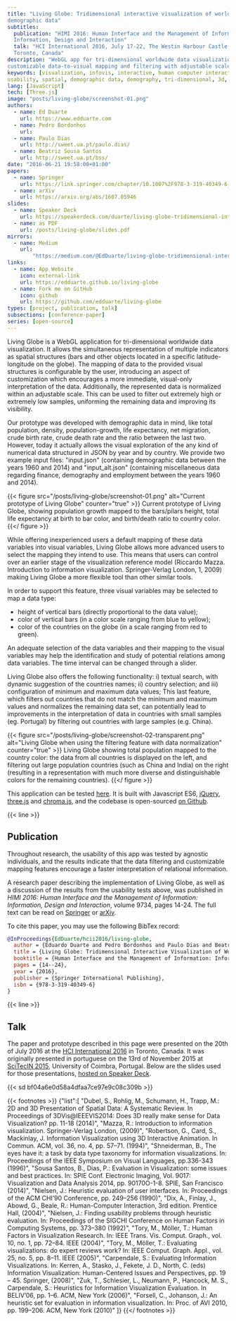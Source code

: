 ```yaml
---
title: "Living Globe: Tridimensional interactive visualization of world
demographic data"
subtitles:
  publication: "HIMI 2016: Human Interface and the Management of Information:
  Information, Design and Interaction"
  talk: "HCI International 2016, July 17-22, The Westin Harbour Castle Hotel,
  Toronto, Canada"
description: "WebGL app for tri-dimensional worldwide data visualization, with
customizable data-to-visual mapping and filtering with adjustable scales."
keywords: [visualization, infovis, interactive, human computer interaction,
usability, spatial, demographic data, demography, tri-dimensional, 3d, WebGL]
lang: [JavaScript]
tech: [Three.js]
image: "posts/living-globe/screenshot-01.png"
authors:
  - name: Ed Duarte
    url: https://www.edduarte.com
  - name: Pedro Bordonhos
    url: 
  - name: Paulo Dias
    url: http://sweet.ua.pt/paulo.dias/
  - name: Beatriz Sousa Santos
    url: http://sweet.ua.pt/bss/
date: "2016-06-21 19:58:00+01:00"
papers:
  - name: Springer
    url: https://link.springer.com/chapter/10.1007%2F978-3-319-40349-6_2
  - name: arXiv
    url: https://arxiv.org/abs/1607.05946
slides:
  - name: Speaker Deck
    url: https://speakerdeck.com/duarte/living-globe-tridimensional-interactive-visualization-of-world-demographic-data
  - name: as PDF
    url: /posts/living-globe/slides.pdf
mirrors:
  - name: Medium
    url:
        "https://medium.com/@EdDuarte/living-globe-tridimensional-interactive-visualization-of-world-demographic-data-c3eeb1845c51"
links:
  - name: App Website
    icon: external-link
    url: https://edduarte.github.io/living-globe
  - name: Fork me on GitHub
    icon: github
    url: https://github.com/edduarte/living-globe
types: [project, publication, talk]
subsections: [conference-paper]
series: [open-source]
---
```


Living Globe is a WebGL application for tri-dimensional worldwide data
visualization. It allows the simultaneous representation of multiple indicators
as spatial structures (bars and other objects located in a specific
latitude-longitude on the globe). The mapping of data to the provided visual
structures is configurable by the user, introducing an aspect of customization
which encourages a more immediate, visual-only interpretation of the data.
Additionally, the represented data is normalized within an adjustable scale.
This can be used to filter out extremely high or extremely low samples,
uniforming the remaining data and improving its visibility.

Our prototype was developed with demographic data in mind, like total
population, density, population-growth, life expectancy, net migration, crude
birth rate, crude death rate and the ratio between the last two. However, today
it actually allows the visual exploration of the any kind of numerical data
structured in JSON by year and by country. We provide two example input files:
"input.json" (containing demographic data between the years 1960 and 2014) and
"input_alt.json" (containing miscellaneous data regarding finance, demography
and employment between the years 1960 and 2014).

{{< figure
  src="/posts/living-globe/screenshot-01.png"
  alt="Current prototype of Living Globe"
  counter="true" >}}
Current prototype of Living Globe, showing population growth mapped to the
bars/pilars height, total life expectancy at birth to bar color, and birth/death
ratio to country color.
{{</ figure >}}

While offering inexperienced users a default mapping of these data variables
into visual variables, Living Globe allows more advanced users to select the
mapping they intend to use. This means that users can control over an earlier
stage of the visualization reference model (Riccardo Mazza. Introduction to
information visualization. Springer-Verlag London, 1, 2009) making Living Globe
a more flexible tool than other similar tools.

In order to support this feature, three visual variables may be selected to map
a data type:

- height of vertical bars (directly proportional to the data value);
- color of vertical bars (in a color scale ranging from blue to yellow);
- color of the countries on the globe (in a scale ranging from red to green).

An adequate selection of the data variables and their mapping to the visual
variables may help the identification and study of potential relations among
data variables. The time interval can be changed through a slider.

Living Globe also offers the following functionality: i) textual search, with
dynamic suggestion of the countries names; ii) country selection; and iii)
configuration of minimum and maximum data values; This last feature, which
filters out countries that do not match the minimum and maximum values and
normalizes the remaining data set, can potentially lead to improvements in the
interpretation of data in countries with small samples (eg. Portugal) by
filtering out countries with large samples (e.g. China).

{{< figure
  src="/posts/living-globe/screenshot-02-transparent.png"
  alt="Living Globe when using the filtering feature with data normalization"
  counter="true" >}}
Living Globe showing total population mapped to the country color: the data from
all countries is displayed on the left, and filtering out large population
countries (such as China and India) on the right (resulting in a
representation with much more diverse and distinguishable colors for the
remaining countries).
{{</ figure >}}

This application can be tested [here](https://edduarte.github.io/living-globe).
It is built with Javascript ES6, [jQuery](https://jquery.com/),
[three.js](https://threejs.org/) and
[chroma.js](https://gka.github.io/chroma.js/), and the codebase is open-sourced
[on Github](https://github.com/edduarte/living-globe).


{{< line >}}

## Publication

Throughout research, the usability of this app was tested by agnostic
individuals, and the results indicate that the data filtering and customizable
mapping features encourage a faster interpretation of relational information.

A research paper describing the implementation of Living Globe, as well as a
discussion of the results from the usability tests above, was published in
_HIMI 2016: Human Interface and the Management of Information: Information,
Design and Interaction_, volume 9734, pages 14-24. The full text can be read on
[Springer](https://link.springer.com/chapter/10.1007%2F978-3-319-40349-6_2) or
[arXiv](https://arxiv.org/abs/1607.05946).

To cite this paper, you may use the following BibTex record:

```bibtex
@InProceedings{EdDuarte/hcii2016/living-globe,
  author = {Eduardo Duarte and Pedro Bordonhos and Paulo Dias and Beatriz Sousa Santos},
  title = {Living Globe: Tridimensional Interactive Visualization of World Demographic Data},
  booktitle = {Human Interface and the Management of Information: Information, Design and Interaction},
  pages = {14--24},
  year = {2016},
  publisher = {Springer International Publishing},
  isbn = {978-3-319-40349-6}
}
```


{{< line >}}

## Talk

The paper and prototype described in this page were presented on the 20th of
July 2016 at the [HCI International 2016](http://www.hci.international/) in
Toronto, Canada. It was originally presented in portuguese on the 13rd of
November 2015 at [SciTecIN 2015](https://scitecin.isr.uc.pt/index.php/pt/),
University of Coimbra, Portugal. Below are the slides used for those
presentations, [hosted on Speaker
Deck](https://speakerdeck.com/duarte/living-globe-tridimensional-interactive-visualization-of-world-demographic-data).

{{< sd bf04a6e0d58a4dfaa7ce97e9c08c309b >}}

{{< footnotes >}}
{"list":[
"Dubel, S., Rohlig, M., Schumann, H., Trapp, M.: 2D and 3D Presentation of Spatial Data: A Systematic Review. In Proceedings of 3DVis@IEEEVIS2014: Does 3D really make sense for Data Visualization? pp. 11-18 (2014)",
"Mazza, R.: Introduction to information visualization. Springer-Verlag London, (2009)",
"Robertson, G., Card, S., Mackinlay, J. Information Visualization using 3D Interactive Animation. In Commun. ACM, vol. 36, no. 4, pp. 57–71. (1994)",
"Shneiderman, B., The eyes have it: a task by data type taxonomy for information visualizations. In: Proceedings of the IEEE Symposium on Visual Languages, pp.336-343 (1996)",
"Sousa Santos, B., Dias, P.: Evaluation in Visualization: some issues and best practices. In: SPIE Conf. Electronic Imaging, Vol. 9017: Visualization and Data Analysis 2014, pp. 90170O-1-8. SPIE, San Francisco (2014)",
"Nielsen, J.: Heuristic evaluation of user interfaces. In: Proceedings of the ACM CHI’90 Conference, pp. 249–256 (1990)",
"Dix, A., Finlay, J., Abowd, G., Beale, R.: Human-Computer Interaction, 3rd edition. Prentice Hall, (2004)",
"Nielsen, J.: Finding usability problems through heuristic evaluation. In: Proceedings of the SIGCHI Conference on Human Factors in Computing Systems, pp. 373–380 (1992)",
"Tory, M., Möller, T.: Human Factors in Visualization Research. In: IEEE Trans. Vis. Comput. Graph., vol. 10, no. 1, pp. 72–84. IEEE (2004)",
"Tory, M., Möller, T.: Evaluating visualizations: do expert reviews work? In: IEEE Comput. Graph. Appl., vol. 25, no. 5, pp. 8–11. IEEE (2005)",
"Carpendale, S.: Evaluating Information Visualizations. In: Kerren, A., Stasko, J., Fekete, J. D., North, C. (eds) Information Visualization: Human-Centered Issues and Perspectives, pp. 19 – 45. Springer, (2008)",
"Zuk, T., Schlesier, L., Neumann, P., Hancock, M. S., Carpendale, S.: Heuristics for Information Visualization Evaluation. In BELIV’06, pp. 1–6. ACM, New York (2006)",
"Forsell, C., Johanson, J.: An heuristic set for evaluation in information visualization. In: Proc. of AVI 2010, pp. 199–206. ACM, New York (2010)"
]}
{{</ footnotes >}}
